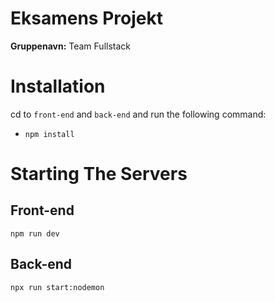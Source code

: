 # Eksamens Projekt
**Gruppenavn:** Team Fullstack

# Installation
cd to ``front-end`` and ``back-end`` and run the following command:
* ```npm install```

# Starting The Servers

## Front-end
```npm run dev```

## Back-end
```npx run start:nodemon```
